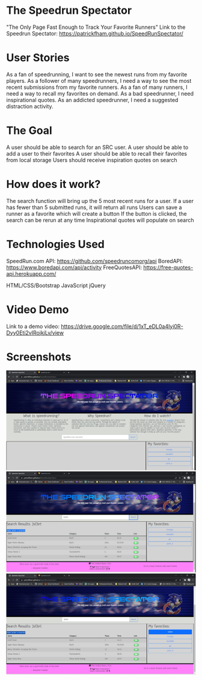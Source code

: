 # The Speedrun Spectator
"The Only Page Fast Enough to Track Your Favorite Runners"
Link to the Speedrun Spectator:  https://patrickfham.github.io/SpeedRunSpectator/

# User Stories
As a fan of speedrunning, I want to see the newest runs from my favorite players.
As a follower of many speedrunners, I need a way to see the most recent submissions from my favorite runners.
As a fan of many runners, I need a way to recall my favorites on demand.
As a bad speedrunner, I need inspirational quotes.
As an addicted speedrunner, I need a suggested distraction activity.

# The Goal
A user should be able to search for an SRC user.
A user should be able to add a user to their favorites
A user should be able to recall their favorites from local storage
Users should receive inspiration quotes on search

# How does it work?
The search function will bring up the 5 most recent runs for a user.
If a user has fewer than 5 submitted runs, it will return all runs
Users can save a runner as a favorite which will create a button
If the button is clicked, the search can be rerun at any time
Inspirational quotes will populate on search

# Technologies Used

SpeedRun.com API: https://github.com/speedruncomorg/api
BoredAPI: https://www.boredapi.com/api/activity
FreeQuotesAPI: https://free-quotes-api.herokuapp.com/

HTML/CSS/Bootstrap
JavaScript
jQuery

# Video Demo
Link to a demo video: https://drive.google.com/file/d/1xT_eDL0a4Iyi0R-Dyy0Eti2vIRojkjLv/view

# Screenshots
![Landing Page](./assets/screenshots/landingpage.jpg)
![Search](./assets/screenshots/search.jpg)
![Save Favorite](./assets/screenshots/favorite.jpg)
